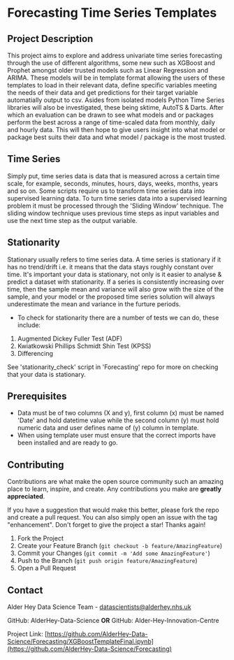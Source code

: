 # Forecasting Time Series Templates



## Project Description
This project aims to explore and address univariate time series forecasting through the use of different algorithms, some new such as XGBoost 
and Prophet amongst older trusted models such as Linear Regression and ARIMA. These models will be in template format allowing the users of 
these templates to load in their relevant data, define specific variables meeting the needs of their data and get predictions for their target 
variable automatially output to csv. Asides from isolated models Python Time Series libraries will also be investigated, these being sktime, AutoTS
& Darts. After which an evaluation can be drawn to see what models and or packages perform the best across a range of time-scaled data from monthly, 
daily and hourly data. This will then hope to give users insight into what model or package best suits their data and what model / package is the most 
trusted.

## Time Series
Simply put, time series data is data that is measured across a certain time scale, for example, seconds, minutes, hours, days, weeks,
months, years and so on. Some scripts require us to transform time series data into supervised learning data. To turn time series data 
into a supervised learning problem it must be processed through the 'Sliding Window' technique. The sliding window technique uses previous 
time steps as input variables and use the next time step as the output variable.

## Stationarity
Stationary usually refers to time series data. A time series is stationary if it has no trend/drift i.e. it means that the data stays roughly constant over time. It's important your data is stationary, not only is it easier to analyse & predict a dataset with stationarity. If a series is consistently increasing over time, then the sample mean and variance will also grow with the size of the sample, and your model or the proposed time series solution will always underestimate the mean and variance in the furture periods. 
* To check for stationarity there are a number of tests we can do, these include:
1. Augmented Dickey Fuller Test (ADF)
2. Kwiatkowski Phillips Schmidt Shin Test (KPSS)
3. Differencing 

See 'stationarity_check' script in 'Forecasting' repo for more on checking that your data is stationary.
## Prerequisites
* Data must be of two columns (X and y), first column (x) must be named 'Date' and hold datetime value while the second column (y)
must hold numeric data and user defines name of (y) column in template.
* When using template user must ensure that the correct imports have been installed and are ready to go.


## Contributing
Contributions are what make the open source community such an amazing place to learn, inspire, and create. Any contributions you make
are **greatly appreciated**.

If you have a suggestion that would make this better, please fork the repo and create a pull request. You can also simply open an issue
with the tag "enhancement".
Don't forget to give the project a star! Thanks again!

1. Fork the Project
2. Create your Feature Branch (`git checkout -b feature/AmazingFeature`)
3. Commit your Changes (`git commit -m 'Add some AmazingFeature'`)
4. Push to the Branch (`git push origin feature/AmazingFeature`)
5. Open a Pull Request

## Contact
Alder Hey Data Science Team - datascientists@alderhey.nhs.uk

GitHub: AlderHey-Data-Science
**OR**
GitHub: Alder-Hey-Innovation-Centre

Project Link: [https://github.com/AlderHey-Data-Science/Forecasting/XGBoostTemplateFinal.ipynb](https://github.com/AlderHey-Data-Science/Forecasting)
